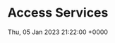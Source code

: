 ---
title: Access Services
description: Access Services in SharePoint Server 2013 allows people to host Access databases in SharePoint within the context of an Access app.
date: Thu, 05 Jan 2023 21:22:00 +0000
lastmod: Thu, 05 Jan 2023 21:22:00 +0000
SEO:
  title: List of articles tagged 'Access Services'
aliases: ["/access-services/"]
---